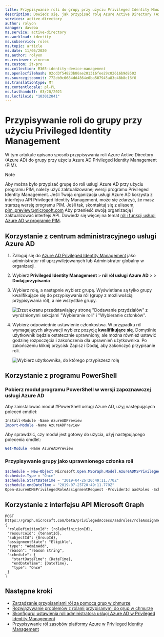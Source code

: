 ```yaml
---
title: Przypisywanie roli do grupy przy użyciu Privileged Identity Management w usłudze Azure AD | Microsoft Docs
description: Dowiedz się, jak przypisać rolę Azure Active Directory (Azure AD) do grupy przy użyciu Azure AD Privileged Identity Management (PIM).
services: active-directory
author: rolyon
manager: daveba
ms.service: active-directory
ms.workload: identity
ms.subservice: roles
ms.topic: article
ms.date: 11/05/2020
ms.author: rolyon
ms.reviewer: vincesm
ms.custom: it-pro
ms.collection: M365-identity-device-management
ms.openlocfilehash: 02cd3f54823b80ae201316fee29c02616b9d8502
ms.sourcegitcommit: 772eb9c6684dd4864e0ba507945a83e48b8c16f0
ms.translationtype: MT
ms.contentlocale: pl-PL
ms.lasthandoff: 03/20/2021
ms.locfileid: "103012041"
---
```

# <a name="assign-a-role-to-a-group-using-privileged-identity-management"></a>Przypisywanie roli do grupy przy użyciu Privileged Identity Management

W tym artykule opisano sposób przypisywania roli Azure Active Directory (Azure AD) do grupy przy użyciu Azure AD Privileged Identity Management (PIM).

> [!NOTE]
> Aby można było przypisać grupę do roli usługi Azure AD przy użyciu programu PIM, należy użyć zaktualizowanej wersji programu Privileged Identity Management. Jeśli Twoja organizacja usługi Azure AD korzysta z interfejsu API Privileged Identity Management, może się zdarzyć, że masz starszą wersję programu PIM. Jeśli tak, skontaktuj się z aliasem, pim_preview@microsoft.com Aby przenieść swoją organizację i zaktualizować interfejs API. Dowiedz się więcej na temat [ról i funkcji usługi Azure AD w programie PIM](../privileged-identity-management/azure-ad-roles-features.md).

## <a name="using-azure-ad-admin-center"></a>Korzystanie z centrum administracyjnego usługi Azure AD

1. Zaloguj się do [Azure AD Privileged Identity Management](https://ms.portal.azure.com/?Microsoft_AAD_IAM_GroupRoles=true&Microsoft_AAD_IAM_userRolesV2=true&Microsoft_AAD_IAM_enablePimIntegration=true#blade/Microsoft_Azure_PIMCommon/CommonMenuBlade/quickStart) jako administrator ról uprzywilejowanych lub Administrator globalny w organizacji.

1. Wybierz **Privileged Identity Management**  >  **ról ról usługi Azure AD**  >    >  **Dodaj przypisania**

1. Wybierz rolę, a następnie wybierz grupę. Wyświetlane są tylko grupy kwalifikujące się do przypisywania ról (grupy z możliwością przypisywania ról), a nie wszystkie grupy.

    ![Zrzut ekranu przedstawiający stronę "Dodawanie przydziałów" z wyróżnionymi sekcjami "Wybieranie roli" i "Wybieranie członków".](./media/groups-pim-eligible/select-member.png)

1. Wybierz odpowiednie ustawienie członkostwa. W przypadku ról wymagających aktywacji wybierz pozycję **kwalifikujące się**. Domyślnie użytkownik będzie ostatecznie uprawniony, ale można również ustawić godzinę rozpoczęcia i zakończenia dla uprawnień użytkownika. Po zakończeniu kliknij przycisk Zapisz i Dodaj, aby zakończyć przypisanie roli.

    ![Wybierz użytkownika, do którego przypiszesz rolę](./media/groups-pim-eligible/set-assignment-settings.png)

## <a name="using-powershell"></a>Korzystanie z programu PowerShell

### <a name="download-the-azure-ad-preview-powershell-module"></a>Pobierz moduł programu PowerShell w wersji zapoznawczej usługi Azure AD

Aby zainstalować moduł #PowerShell usługi Azure AD, użyj następujących poleceń cmdlet:

```powershell
Install-Module -Name AzureADPreview
Import-Module -Name AzureADPreview
```

Aby sprawdzić, czy moduł jest gotowy do użycia, użyj następującego polecenia cmdlet:

```powershell
Get-Module -Name AzureADPreview
```

### <a name="assign-a-group-as-an-eligible-member-of-a-role"></a>Przypisywanie grupy jako uprawnionego członka roli

```powershell
$schedule = New-Object Microsoft.Open.MSGraph.Model.AzureADMSPrivilegedSchedule
$schedule.Type = "Once"
$schedule.StartDateTime = "2019-04-26T20:49:11.770Z"
$schedule.endDateTime = "2019-07-25T20:49:11.770Z"
Open-AzureADMSPrivilegedRoleAssignmentRequest -ProviderId aadRoles -Schedule $schedule -ResourceId "[YOUR TENANT ID]" -RoleDefinitionId "9f8c1837-f885-4dfd-9a75-990f9222b21d" -SubjectId "[YOUR GROUP ID]" -AssignmentState "Eligible" -Type "AdminAdd"
```

## <a name="using-microsoft-graph-api"></a>Korzystanie z interfejsu API Microsoft Graph

```http
POST
https://graph.microsoft.com/beta/privilegedAccess/aadroles/roleAssignmentRequests
{
 "roleDefinitionId": {roleDefinitionId},
 "resourceId": {tenantId},
 "subjectId": {GroupId},
 "assignmentState": "Eligible",
 "type": "AdminAdd",
 "reason": "reason string",
 "schedule": {
   "startDateTime": {DateTime},
   "endDateTime": {DateTime},
   "type": "Once"
 }
}
```

## <a name="next-steps"></a>Następne kroki

- [Zarządzanie przypisaniami ról za pomocą grup w chmurze](groups-concept.md)
- [Rozwiązywanie problemów z rolami przypisanymi do grup w chmurze](groups-faq-troubleshooting.md)
- [Skonfiguruj ustawienia roli administratora usługi Azure AD w Privileged Identity Management](../privileged-identity-management/pim-how-to-change-default-settings.md)
- [Przypisywanie ról zasobów platformy Azure w Privileged Identity Management](../privileged-identity-management/pim-resource-roles-assign-roles.md)
